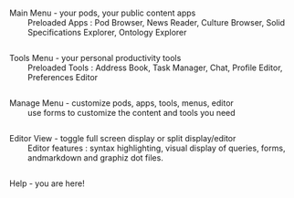 <link rel="stylesheet" href="./assets/zeditor.css" />
<style>
ul {list-style:none;}
ul li span {display:inline-block !important;width:2em;height:2em; text-align:center}
p {
  margin-left:4rem;
  width:30rem;
  margin-top:0;
}
</style>
<body class="help">
<ul>
<li><span class="menu button" title="toggle menu"></span>
Main Menu - your pods, your public content apps</li>
<p>Preloaded Apps : Pod Browser, News Reader, Culture Browser, Solid Specifications Explorer, Ontology Explorer</p>
<li><span class="wrench button" title="toolsMenu content"></span>
Tools Menu - your personal productivity tools
<p>Preloaded Tools : Address Book, Task Manager, Chat, Profile Editor, Preferences Editor</p></li>
<li><span class="gear button" title="manageMenu content"></span>
Manage Menu - customize pods, apps, tools, menus, editor
<p>use forms to customize the content and tools you need</p></li>
<li><span class="screen button" title="toggle screens"></span>
Editor View - toggle full screen display or split display/editor
<p>Editor features : syntax highlighting, visual display of queries, forms, andmarkdown and graphiz dot files.<p></li>
<li><span class="help button" title="help"></span>
Help - you are here!</li>
</ul>

